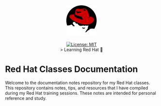<p align="center">
  <img src="_resources/images/red-hat-logo-png-transparent.png" alt="Header" width="100" height="100"><br><br>
  <a href="/LICENSE">
    <img src="https://img.shields.io/badge/License-MIT-yellow.svg" alt="License: MIT"></a><br>
    > Learning Red Hat 🚀</a>
</p>

# Red Hat Classes Documentation

Welcome to the documentation notes repository for my Red Hat classes. This repository contains notes, tips, and resources that I have compiled during my Red Hat training sessions. These notes are intended for personal reference and study.

